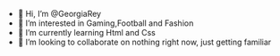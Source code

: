 - 👋 Hi, I’m @GeorgiaRey
- 👀 I’m interested in Gaming,Football and Fashion
- 🌱 I’m currently learning Html and Css
- 💞️ I’m looking to collaborate on nothing right now, just getting familiar

<!---
GeorgiaRey/GeorgiaRey is a ✨ special ✨ repository because its `README.md` (this file) appears on your GitHub profile.
You can click the Preview link to take a look at your changes.
--->
